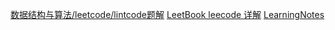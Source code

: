 
[数据结构与算法/leetcode/lintcode题解](https://algorithm.yuanbin.me/zh-hans/)
[LeetBook leecode 详解](https://hk029.gitbooks.io/leetbook/content/)
[LearningNotes](https://github.com/francistao/LearningNotes)
